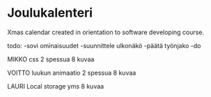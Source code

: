 # Joulukalenteri

Xmas calendar created in orientation to software developing course.

todo:
-sovi ominaisuudet
-suunnittele ulkonäkö
-päätä työnjako
-do

MIKKO
css 
2 spessua
8 kuvaa

VOITTO
luukun animaatio
2 spessua
8 kuvaa

LAURI
Local storage yms
8 kuvaa
